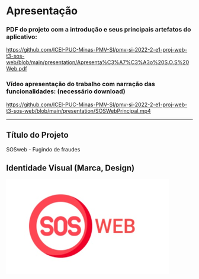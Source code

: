 # Apresentação

### PDF do projeto com a introdução e seus principais artefatos do aplicativo:
https://github.com/ICEI-PUC-Minas-PMV-SI/pmv-si-2022-2-e1-proj-web-t3-sos-web/blob/main/presentation/Apresenta%C3%A7%C3%A3o%20S.O.S%20Web.pdf

###  Vídeo apresentação do trabalho com narração das funcionalidades: (necessário download)

https://github.com/ICEI-PUC-Minas-PMV-SI/pmv-si-2022-2-e1-proj-web-t3-sos-web/blob/main/presentation/SOSWebPrincipal.mp4


-----------------------------------------------------------------------


## Título do Projeto 


SOSweb - Fugindo de fraudes

## Identidade Visual (Marca, Design)

![](https://github.com/ICEI-PUC-Minas-PMV-SI/pmv-si-2022-2-e1-proj-web-t3-sos-web/blob/main/presentation/logo.jpg)



